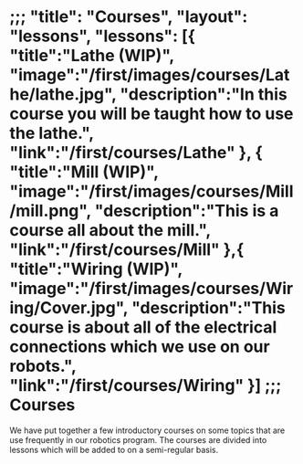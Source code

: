 ;;;
"title": "Courses",
"layout": "lessons",
"lessons": [{
  "title":"Lathe (WIP)",
  "image":"/first/images/courses/Lathe/lathe.jpg",
  "description":"In this course you will be taught how to use the lathe.",
  "link":"/first/courses/Lathe"
  }, {
  "title":"Mill (WIP)",
  "image":"/first/images/courses/Mill/mill.png",
  "description":"This is a course all about the mill.",
  "link":"/first/courses/Mill"
  },{
  "title":"Wiring (WIP)",
  "image":"/first/images/courses/Wiring/Cover.jpg",
  "description":"This course is about all of the electrical connections which we use on our robots.",
  "link":"/first/courses/Wiring"
  }]
;;;
Courses
===
We have put together a few introductory courses on some topics that are use frequently in our robotics program. The courses are divided into lessons which will be added to on a semi-regular basis.
